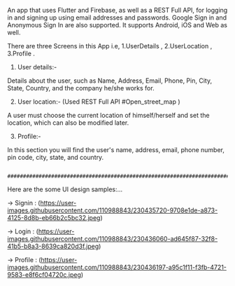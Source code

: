An app that uses Flutter and Firebase, as well as a REST Full API, for logging in and signing up using email addresses and passwords. Google Sign in and Anonymous Sign In are also supported. It supports Android, iOS and Web as well.

There are three Screens in this App i.e, 1.UserDetails , 2.UserLocation , 3.Profile .

1. User details:-

Details about the user, such as Name, Address, Email, Phone, Pin, City, State, Country, and the company he/she works for.

2. User location:- (Used REST Full API #Open_street_map )

A user must choose the current location of himself/herself and set the location, which can also be modified later.

3. Profile:-

In this section you will find the user's name, address, email, phone number, pin code, city, state, and country.


                    #######################################################################
                    

Here are the some UI design samples:...


-> Signin : (https://user-images.githubusercontent.com/110988843/230435720-9708e1de-a873-4125-8d8b-eb66b2c5bc32.jpeg)


-> Login : (https://user-images.githubusercontent.com/110988843/230436060-ad645f87-32f8-41b5-b8a3-8639ca820d3f.jpeg)


-> Profile : (https://user-images.githubusercontent.com/110988843/230436197-a95c1f11-f3fb-4721-9583-e8f6cf04720c.jpeg)
